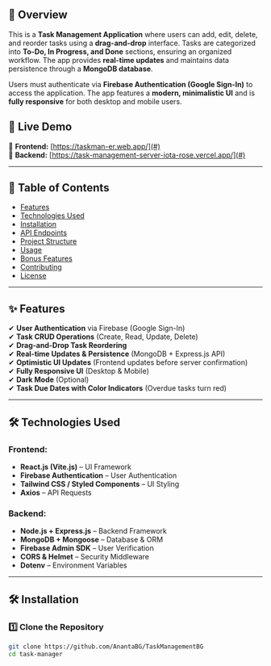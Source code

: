 ## 📌 Overview  
This is a **Task Management Application** where users can add, edit, delete, and reorder tasks using a **drag-and-drop** interface. Tasks are categorized into **To-Do, In Progress, and Done** sections, ensuring an organized workflow. The app provides **real-time updates** and maintains data persistence through a **MongoDB database**.  

Users must authenticate via **Firebase Authentication (Google Sign-In)** to access the application. The app features a **modern, minimalistic UI** and is **fully responsive** for both desktop and mobile users.  

## 🚀 Live Demo  
🔗 **Frontend:** [https://taskman-er.web.app/](#)  
🔗 **Backend:** [https://task-management-server-iota-rose.vercel.app/](#)  

---

## 📂 Table of Contents  
- [Features](#-features)  
- [Technologies Used](#-technologies-used)  
- [Installation](#-installation)  
- [API Endpoints](#-api-endpoints)  
- [Project Structure](#-project-structure)  
- [Usage](#-usage)  
- [Bonus Features](#-bonus-features)  
- [Contributing](#-contributing)  
- [License](#-license)  

---

## ✨ Features  
✔ **User Authentication** via Firebase (Google Sign-In)  
✔ **Task CRUD Operations** (Create, Read, Update, Delete)  
✔ **Drag-and-Drop Task Reordering**  
✔ **Real-time Updates & Persistence** (MongoDB + Express.js API)  
✔ **Optimistic UI Updates** (Frontend updates before server confirmation)  
✔ **Fully Responsive UI** (Desktop & Mobile)  
✔ **Dark Mode** (Optional)  
✔ **Task Due Dates with Color Indicators** (Overdue tasks turn red)  

---

## 🛠 Technologies Used  

### **Frontend:**  
- **React.js (Vite.js)** – UI Framework  
- **Firebase Authentication** – User Authentication   
- **Tailwind CSS / Styled Components** – UI Styling  
- **Axios** – API Requests  

### **Backend:**  
- **Node.js + Express.js** – Backend Framework  
- **MongoDB + Mongoose** – Database & ORM  
- **Firebase Admin SDK** – User Verification  
- **CORS & Helmet** – Security Middleware  
- **Dotenv** – Environment Variables  

---

## 🛠 Installation  

### **1️⃣ Clone the Repository**  
```sh
git clone https://github.com/AnantaBG/TaskManagementBG
cd task-manager